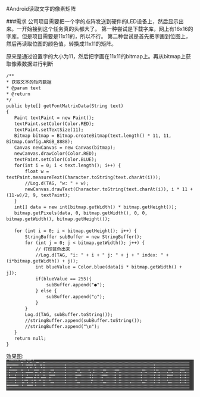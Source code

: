 #Android读取文字的像素矩阵

###需求
公司项目需要把一个字的点阵发送到硬件的LED设备上，然后显示出来。一开始接到这个任务真的头都大了。
第一种尝试是下载字库，网上有16x16的字库。但是项目需要是11x11的，所以不行。
第二种尝试是首先把字画到位图上，然后再读取位图的颜色值，转换成11x11的矩阵。

原来是通过设置字的大小为11，然后把字画在11x11的bitmap上。再从bitmap上获取像素数据进行判断

```
/**
* 获取文本的矩阵数据
* @param text
* @return
*/
public byte[] getFontMatrixData(String text)
{
   Paint textPaint = new Paint();
   textPaint.setColor(Color.RED);
   textPaint.setTextSize(11);
   Bitmap bitmap = Bitmap.createBitmap(text.length() * 11, 11, Bitmap.Config.ARGB_8888);
   Canvas newCanvas = new Canvas(bitmap);
   newCanvas.drawColor(Color.RED);
   textPaint.setColor(Color.BLUE);
   for(int i = 0; i < text.length(); i++) {
       float w = textPaint.measureText(Character.toString(text.charAt(i)));
       //Log.d(TAG, "w: " + w);
       newCanvas.drawText(Character.toString(text.charAt(i)), i * 11 + (11-w)/2, 9, textPaint);
   }
   int[] data = new int[bitmap.getWidth() * bitmap.getHeight()];
   bitmap.getPixels(data, 0, bitmap.getWidth(), 0, 0, bitmap.getWidth(), bitmap.getHeight());

   for (int i = 0; i < bitmap.getHeight(); i++) {
       StringBuffer subBuffer = new StringBuffer();
       for (int j = 0; j < bitmap.getWidth(); j++) {
           // 打印蓝色出来
           //Log.d(TAG, "i: " + i + " j: " + j + " index: " + (i*bitmap.getWidth() + j));
           int blueValue = Color.blue(data[i * bitmap.getWidth() + j]);
           if(blueValue == 255){
               subBuffer.append("●");
           } else {
               subBuffer.append("○");
           }
       }
       Log.d(TAG, subBuffer.toString());
       //stringBuffer.append(subBuffer.toString());
       //stringBuffer.append("\n");
   }
   return null;
}
```

效果图:
![image](./img/font.jpg)

